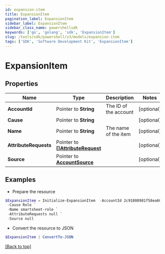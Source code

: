 ```yaml
---
id: expansion-item
title: ExpansionItem
pagination_label: ExpansionItem
sidebar_label: ExpansionItem
sidebar_class_name: powershellsdk
keywords: ['go', 'golang', 'sdk', 'ExpansionItem'] 
slug: /tools/sdk/powershell/v3/models/expansion-item
tags: ['SDK', 'Software Development Kit', 'ExpansionItem']
---
```



# ExpansionItem

## Properties

Name | Type | Description | Notes
------------ | ------------- | ------------- | -------------
**AccountId** |  Pointer to **String** | The ID of the account | [optional] 
**Cause** |  Pointer to **String** |  | [optional] 
**Name** |  Pointer to **String** | The name of the item | [optional] 
**AttributeRequests** |  Pointer to [**[]AttributeRequest**](attribute-request) |  | [optional] 
**Source** |  Pointer to [**AccountSource**](account-source) |  | [optional] 

## Examples

- Prepare the resource
```powershell
$ExpansionItem = Initialize-ExpansionItem  -AccountId 2c91808981f58ea601821c3e93482e6f `
 -Cause Role `
 -Name smartsheet-role `
 -AttributeRequests null `
 -Source null
```

- Convert the resource to JSON
```powershell
$ExpansionItem | ConvertTo-JSON
```


[[Back to top]](#) 

